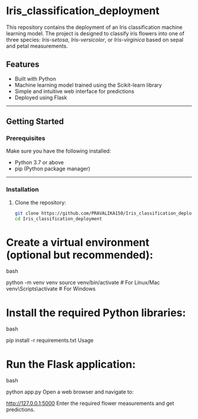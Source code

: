 # Iris_classification_deployment


This repository contains the deployment of an Iris classification machine learning model. The project is designed to classify iris flowers into one of three species: *Iris-setosa*, *Iris-versicolor*, or *Iris-virginica* based on sepal and petal measurements.

## Features

- Built with Python
- Machine learning model trained using the Scikit-learn library
- Simple and intuitive web interface for predictions
- Deployed using Flask

---

## Getting Started

### Prerequisites

Make sure you have the following installed:

- Python 3.7 or above
- pip (Python package manager)

---

### Installation

1. Clone the repository:
   ```bash
   git clone https://github.com/PRAVALIKA150/Iris_classification_deployment.git
   cd Iris_classification_deployment
# Create a virtual environment (optional but recommended):

bash

python -m venv venv
source venv/bin/activate  # For Linux/Mac
venv\Scripts\activate     # For Windows
# Install the required Python libraries:

bash

pip install -r requirements.txt
Usage
# Run the Flask application:

bash

python app.py
Open a web browser and navigate to:

http://127.0.0.1:5000
Enter the required flower measurements and get predictions.
